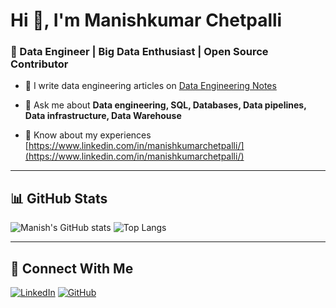 # Hi 👋, I'm Manishkumar Chetpalli
### 🚀 Data Engineer | Big Data Enthusiast | Open Source Contributor

- 🔭 I write data engineering articles on [Data Engineering Notes](https://manish-chet.github.io/Data-Engineering-Works/)

- 💬 Ask me about **Data engineering, SQL, Databases, Data pipelines, Data infrastructure, Data Warehouse**

- 📄 Know about my experiences [https://www.linkedin.com/in/manishkumarchetpalli/](https://www.linkedin.com/in/manishkumarchetpalli/)



---

## 📊 GitHub Stats
![Manish's GitHub stats](https://github-readme-streak-stats.herokuapp.com/?user=manish-chet&theme=tokyonight)
![Top Langs](https://github-readme-stats.vercel.app/api/top-langs/?username=manish-chet&layout=compact&theme=radical)


---

## 🤝 Connect With Me
[![LinkedIn](https://img.shields.io/badge/LinkedIn-blue?style=for-the-badge&logo=linkedin)](https://www.linkedin.com/in/manish-chet/)
[![GitHub](https://img.shields.io/badge/GitHub-black?style=for-the-badge&logo=github)](https://github.com/manish-chet)
